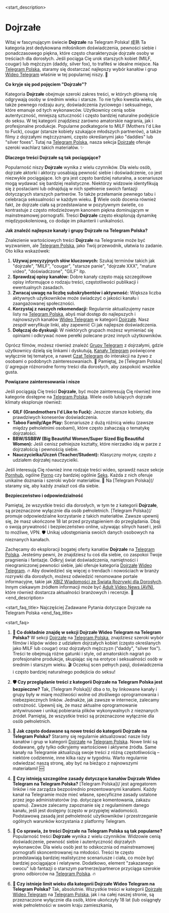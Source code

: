 <start_description>
# Dojrzałe

Witaj w fascynującym świecie **Dojrzałe** na Telegram Polska! 成熟 Ta kategoria jest dedykowana miłośnikom doświadczenia, pewności siebie i ponadczasowego piękna, które często charakteryzuje dojrzałe osoby w treściach dla dorosłych. Jeśli pociąga Cię urok starszych kobiet (MILF, cougar) lub mężczyzn (daddy, silver fox), to trafiłeś w idealne miejsce. Na [Telegram Polska](/), staramy się dostarczać najlepszy wybór kanałów i grup [Wideo Telegram](/wideo/) właśnie w tej popularnej niszy. 🔞

**Co kryje się pod pojęciem "Dojrzałe"?**

Kategoria **Dojrzałe** obejmuje szeroki zakres treści, w których główną rolę odgrywają osoby w średnim wieku i starsze. To nie tylko kwestia wieku, ale także pewnego rodzaju aury, doświadczenia życiowego i seksualnego, które emanuje od tych wykonawców. Użytkownicy cenią sobie autentyczność, mniejszą sztuczność i często bardziej naturalne podejście do seksu. W tej kategorii znajdziesz zarówno amatorskie nagrania, jak i profesjonalne produkcje. Popularne podkategorie to MILF (Mothers I'd Like to Fuck), cougar (starsze kobiety szukające młodszych partnerów), a także filmy z dojrzałymi mężczyznami, często określanymi jako "daddies" lub "silver foxes". Tutaj na [Telegram Polska](/), nasza sekcja [Dojrzałe](/wideo/dojrzale/) oferuje szeroki wachlarz takich materiałów. ✨

**Dlaczego treści Dojrzałe są tak pociągające?**

Popularność niszy **Dojrzałe** wynika z wielu czynników. Dla wielu osób, dojrzałe aktorki i aktorzy uosabiają pewność siebie i doświadczenie, co jest niezwykle pociągające. Ich gra jest często bardziej naturalna, a scenariusze mogą wydawać się bardziej realistyczne. Niektórzy widzowie identyfikują się z postaciami lub odnajdują w nich spełnienie swoich fantazji dotyczących starszych partnerów. To także przełamanie pewnego tabu i celebracja seksualności w każdym wieku. 🚀 Wiele osób docenia również fakt, że dojrzałe ciała są przedstawiane w pozytywnym świetle, co kontrastuje z często młodzieżowym kanonem piękna dominującym w mainstreamowej pornografii. Treści **Dojrzałe** często eksplorują dynamikę międzypokoleniową, co dodaje im pikanterii i unikalności.

**Jak znaleźć najlepsze kanały i grupy Dojrzałe na Telegram Polska?**

Znalezienie wartościowych treści **Dojrzałe** na Telegramie może być wyzwaniem, ale [Telegram Polska](/), jako Twój przewodnik, ułatwia to zadanie. Oto kilka wskazówek:
1.  **Używaj precyzyjnych słów kluczowych:** Szukaj terminów takich jak "dojrzałe", "MILF", "cougar", "starsze panie", "dojrzałe XXX", "mature video", "doświadczone", "GILF" itp.
2.  **Sprawdzaj opisy kanałów:** Dobre kanały często mają szczegółowe opisy informujące o rodzaju treści, częstotliwości publikacji i ewentualnych zasadach.
3.  **Zwracaj uwagę na liczbę subskrybentów i aktywność:** Większa liczba aktywnych użytkowników może świadczyć o jakości kanału i zaangażowanej społeczności.
4.  **Korzystaj z naszych rekomendacji:** Regularnie aktualizujemy nasze listy na [Telegram Polska](/), abyś miał dostęp do najlepszych i najnowszych kanałów [Wideo Telegram](/wideo/) w kategorii [Dojrzałe](/wideo/dojrzale/). Nasz zespół weryfikuje linki, aby zapewnić Ci jak najlepsze doświadczenia.
5.  **Dołączaj do dyskusji:** W niektórych grupach możesz wymieniać się opiniami i odkrywać nowe perełki polecane przez innych użytkowników.

Oprócz filmów, możesz również znaleźć [Grupy Telegram](/grupy/) z dojrzałymi, gdzie użytkownicy dzielą się linkami i dyskutują, [Kanały Telegram](/kanaly/) poświęcone wyłącznie tej tematyce, a nawet [Czat Telegram](/czat/) do interakcji na żywo z osobami o podobnych zainteresowaniach. 💬 Pamiętaj, że [Telegram Polska](/ agreguje różnorodne formy treści dla dorosłych, aby zaspokoić wszelkie gusta.

**Powiązane zainteresowania i nisze**

Jeśli pociągają Cię treści **Dojrzałe**, być może zainteresują Cię również inne kategorie dostępne na [Telegram Polska](/). Wiele osób lubiących dojrzałe klimaty eksploruje również:
*   **GILF (Grandmothers I'd Like to Fuck):** Jeszcze starsze kobiety, dla prawdziwych koneserów doświadczenia.
*   **Taboo Family/Age Play:** Scenariusze z dużą różnicą wieku (zawsze między pełnoletnimi osobami), które często zahaczają o tematykę dojrzałości.
*   **BBW/SSBBW (Big Beautiful Women/Super Sized Big Beautiful Women):** Jeśli cenisz pełniejsze kształty, które nierzadko idą w parze z dojrzałością i pewnością siebie.
*   **Nauczycielka/Uczeń (Teacher/Student):** Klasyczny motyw, często z udziałem dojrzałej nauczycielki.

Jeśli interesują Cię również inne rodzaje treści wideo, sprawdź nasze sekcje [Pornhub](/wideo/pornhub/), ogólne [Porno](/wideo/porno/) czy bardziej ogólnie [Seks](/wideo/seks/). Każda z nich oferuje unikalne doznania i szeroki wybór materiałów. 🍑 Na [Telegram Polska](/ staramy się, aby każdy znalazł coś dla siebie.

**Bezpieczeństwo i odpowiedzialność**

Pamiętaj, że wszystkie treści dla dorosłych, w tym te z kategorii **Dojrzałe**, są przeznaczone wyłącznie dla osób pełnoletnich. [Telegram Polska](/ promuje odpowiedzialne korzystanie z takich materiałów. Zawsze upewnij się, że masz ukończone 18 lat przed przystąpieniem do przeglądania. Dbaj o swoją prywatność i bezpieczeństwo online, używając silnych haseł i, jeśli to możliwe, VPN. 🛡️ Unikaj udostępniania swoich danych osobowych na nieznanych kanałach.

Zachęcamy do eksploracji bogatej oferty kanałów **Dojrzałe** na [Telegram Polska](/). Jesteśmy pewni, że znajdziesz tu coś dla siebie, co zaspokoi Twoje pragnienia i fantazje. Odkryj świat doświadczenia, namiętności i nieograniczonej pewności siebie, jaki oferuje kategoria [Dojrzałe](/wideo/dojrzale/) [Wideo Telegram](/wideo/). 🔥
Aby dowiedzieć się więcej o trendach i nowościach w branży rozrywki dla dorosłych, możesz odwiedzić renomowane portale informacyjne, takie jak [XBIZ Wiadomości ze Świata Rozrywki dla Dorosłych](https://www.xbiz.com/news). Innym ciekawym źródłem informacji może być [Adult Video News (AVN)](https://avn.com/), które również dostarcza aktualności branżowych i recenzje. 📰
<end_description>

<start_faq_title>
Najczęściej Zadawane Pytania dotyczące Dojrzałe na Telegram Polska
<end_faq_title>

<start_faq>
1.  **🤔 Co dokładnie znajdę w sekcji Dojrzałe Wideo Telegram na Telegram Polska?**
    W sekcji [Dojrzałe](/wideo/dojrzale/) na [Telegram Polska](/), znajdziesz szeroki wybór filmów i klipów wideo z udziałem dojrzałych kobiet (często określanych jako MILF lub cougar) oraz dojrzałych mężczyzn ("daddy", "silver fox"). Treści te obejmują różne gatunki i style, od amatorskich nagrań po profesjonalne produkcje, skupiając się na erotyce i seksualności osób w średnim i starszym wieku. 🎬 Oczekuj scen pełnych pasji, doświadczenia i często bardziej naturalnego podejścia do seksu!

2.  **🛡️ Czy przeglądanie treści z kategorii Dojrzałe na Telegram Polska jest bezpieczne?**
    Tak, [Telegram Polska](/ dba o to, by linkowane kanały i grupy były w miarę możliwości wolne od złośliwego oprogramowania i niebezpiecznych linków. Jednakże, jak zawsze w internecie, zalecamy ostrożność. Upewnij się, że masz aktualne oprogramowanie antywirusowe i unikaj pobierania plików wykonywalnych z nieznanych źródeł. Pamiętaj, że wszystkie treści są przeznaczone wyłącznie dla osób pełnoletnich.

3.  **🔄 Jak często dodawane są nowe treści do kategorii Dojrzałe na Telegram Polska?**
    Staramy się regularnie aktualizować nasze listy kanałów i grup w kategorii [Dojrzałe](/wideo/dojrzale/) na [Telegram Polska](/). Nowe linki są dodawane, gdy tylko odkryjemy wartościowe i aktywne źródła. Same kanały na Telegramie aktualizują swoje treści z różną częstotliwością – niektóre codziennie, inne kilka razy w tygodniu. Warto regularnie odwiedzać naszą stronę, aby być na bieżąco z najnowszymi materiałami! 🆕

4.  **📜 Czy istnieją szczególne zasady dotyczące kanałów Dojrzałe Wideo Telegram na Telegram Polska?**
    [Telegram Polska](/ jest agregatorem linków i nie zarządza bezpośrednio prezentowanymi kanałami. Każdy kanał na Telegramie może mieć własne, specyficzne zasady ustalone przez jego administratorów (np. dotyczące komentowania, zakazu spamu). Zawsze zalecamy zapoznanie się z regulaminem danego kanału, jeśli jest dostępny (często w przypiętej wiadomości). Podstawową zasadą jest pełnoletność użytkowników i przestrzeganie ogólnych warunków korzystania z platformy Telegram.

5.  **🌟 Co sprawia, że treści Dojrzałe na Telegram Polska są tak popularne?**
    Popularność treści **Dojrzałe** wynika z wielu czynników. Widzowie cenią doświadczenie, pewność siebie i autentyczność dojrzałych wykonawców. Dla wielu osób jest to odskocznia od mainstreamowej pornografii skoncentrowanej na młodości. Treści te często przedstawiają bardziej realistyczne scenariusze i ciała, co może być bardziej pociągające i relatywne. Dodatkowo, element "zakazanego owocu" lub fantazji o starszym partnerze/partnerce przyciąga szerokie grono odbiorców na [Telegram Polska](/). 🔥

6.  **🔞 Czy istnieje limit wieku dla kategorii Dojrzałe Wideo Telegram na Telegram Polska?**
    Tak, absolutnie. Wszystkie treści w kategorii [Dojrzałe](/wideo/dojrzale/) [Wideo Telegram](/wideo/) na [Telegram Polska](/), jak i na całej naszej stronie, są przeznaczone wyłącznie dla osób, które ukończyły 18 lat (lub osiągnęły wiek pełnoletności w swoim kraju zamieszkania,